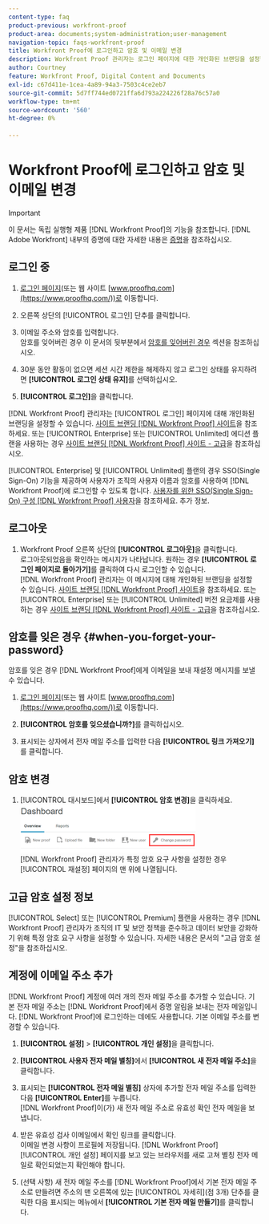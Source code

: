 ```yaml
---
content-type: faq
product-previous: workfront-proof
product-area: documents;system-administration;user-management
navigation-topic: faqs-workfront-proof
title: Workfront Proof에 로그인하고 암호 및 이메일 변경
description: Workfront Proof 관리자는 로그인 페이지에 대한 개인화된 브랜딩을 설정할 수 있습니다. Workfront Proof 사이트 브랜딩 을 참조하십시오. 또는 엔터프라이즈 또는 무제한 에디션 플랜을 사용하는 경우 Workfront Proof 사이트 브랜딩 - 고급 을 참조하십시오.
author: Courtney
feature: Workfront Proof, Digital Content and Documents
exl-id: c67d411e-1cea-4a89-94a3-7503c4ce2eb7
source-git-commit: 5d7ff744ed0721ffa6d793a224226f28a76c57a0
workflow-type: tm+mt
source-wordcount: '560'
ht-degree: 0%

---
```


# Workfront Proof에 로그인하고 암호 및 이메일 변경

>[!IMPORTANT]
>
>이 문서는 독립 실행형 제품 [!DNL Workfront Proof]의 기능을 참조합니다. [!DNL Adobe Workfront] 내부의 증명에 대한 자세한 내용은 [증명](../../../review-and-approve-work/proofing/proofing.md)을 참조하십시오.

## 로그인 중

1. [로그인 페이지](https://www.proofhq.com/login)(또는 웹 사이트 [www.proofhq.com](https://www.proofhq.com/))로 이동합니다.

1. 오른쪽 상단의 [!UICONTROL 로그인] 단추를 클릭합니다.
1. 이메일 주소와 암호를 입력합니다.\
   암호를 잊어버린 경우 이 문서의 뒷부분에서 [암호를 잊어버린 경우](#when-you-forget-your-password) 섹션을 참조하십시오.

1. 30분 동안 활동이 없으면 세션 시간 제한을 해제하지 않고 로그인 상태를 유지하려면 **[!UICONTROL 로그인 상태 유지]**&#x200B;를 선택하십시오.
1. **[!UICONTROL 로그인]**&#x200B;을 클릭합니다.

[!DNL Workfront Proof] 관리자는 [!UICONTROL 로그인] 페이지에 대해 개인화된 브랜딩을 설정할 수 있습니다. [사이트 브랜딩 [!DNL Workfront Proof] 사이트](../../../workfront-proof/wp-acct-admin/branding/brand-wp-site.md)을 참조하세요. 또는 [!UICONTROL Enterprise] 또는 [!UICONTROL Unlimited] 에디션 플랜을 사용하는 경우 [사이트 브랜딩 [!DNL Workfront Proof] 사이트 - 고급](../../../workfront-proof/wp-acct-admin/branding/brand-wp-site-advanced.md)을 참조하십시오.

[!UICONTROL Enterprise] 및 [!UICONTROL Unlimited] 플랜의 경우 SSO(Single Sign-On) 기능을 제공하여 사용자가 조직의 사용자 이름과 암호를 사용하여 [!DNL Workfront Proof]에 로그인할 수 있도록 합니다. [사용자를 위한 SSO(Single Sign-On) 구성 [!DNL Workfront Proof] 사용자](../../../workfront-proof/wp-acct-admin/account-settings/configure-sso-for-wp-users.md)을 참조하세요. 추가 정보.

## 로그아웃

1. Workfront Proof 오른쪽 상단의 **[!UICONTROL 로그아웃]**&#x200B;을 클릭합니다.\
   로그아웃되었음을 확인하는 메시지가 나타납니다. 원하는 경우 **[!UICONTROL 로그인 페이지로 돌아가기]**&#x200B;를 클릭하여 다시 로그인할 수 있습니다.\
   [!DNL Workfront Proof] 관리자는 이 메시지에 대해 개인화된 브랜딩을 설정할 수 있습니다. [사이트 브랜딩 [!DNL Workfront Proof] 사이트](../../../workfront-proof/wp-acct-admin/branding/brand-wp-site.md)을 참조하세요. 또는 [!UICONTROL Enterprise] 또는 [!UICONTROL Unlimited] 버전 요금제를 사용하는 경우 [사이트 브랜딩 [!DNL Workfront Proof] 사이트 - 고급](../../../workfront-proof/wp-acct-admin/branding/brand-wp-site-advanced.md)을 참조하십시오.

## 암호를 잊은 경우 {#when-you-forget-your-password}

암호를 잊은 경우 [!DNL Workfront Proof]에게 이메일을 보내 재설정 메시지를 보낼 수 있습니다.

1. [로그인 페이지](https://www.proofhq.com/login)(또는 웹 사이트 [www.proofhq.com](https://www.proofhq.com/))로 이동합니다.

1. **[!UICONTROL 암호를 잊으셨습니까?]**&#x200B;를 클릭하십시오.
1. 표시되는 상자에서 전자 메일 주소를 입력한 다음 **[!UICONTROL 링크 가져오기]**&#x200B;를 클릭합니다.

## 암호 변경

1. [!UICONTROL 대시보드]에서 **[!UICONTROL 암호 변경]**&#x200B;을 클릭하세요.\
   ![Change_passowrd.png](assets/change-passowrd-350x95.png)\
   [!DNL Workfront Proof] 관리자가 특정 암호 요구 사항을 설정한 경우 [!UICONTROL 재설정] 페이지의 맨 위에 나열됩니다.

## 고급 암호 설정 정보

[!UICONTROL Select] 또는 [!UICONTROL Premium] 플랜을 사용하는 경우 [!DNL Workfront Proof] 관리자가 조직의 IT 및 보안 정책을 준수하고 데이터 보안을 강화하기 위해 특정 암호 요구 사항을 설정할 수 있습니다. 자세한 내용은 문서의 &quot;고급 암호 설정&quot;을 참조하십시오.

## 계정에 이메일 주소 추가

[!DNL Workfront Proof] 계정에 여러 개의 전자 메일 주소를 추가할 수 있습니다. 기본 전자 메일 주소는 [!DNL Workfront Proof]에서 증명 알림을 보내는 전자 메일입니다. [!DNL Workfront Proof]에 로그인하는 데에도 사용합니다. 기본 이메일 주소를 변경할 수 있습니다.

1. **[!UICONTROL 설정]** > **[!UICONTROL 개인 설정]**&#x200B;을 클릭합니다.

1. **[!UICONTROL 사용자 전자 메일 별칭]**&#x200B;에서 **[!UICONTROL 새 전자 메일 주소]**&#x200B;을 클릭합니다.

1. 표시되는 **[!UICONTROL 전자 메일 별칭]** 상자에 추가할 전자 메일 주소를 입력한 다음 **[!UICONTROL Enter]**&#x200B;를 누릅니다.\
   [!DNL Workfront Proof]이(가) 새 전자 메일 주소로 유효성 확인 전자 메일을 보냅니다.

1. 받은 유효성 검사 이메일에서 확인 링크를 클릭합니다.\
   이메일 변경 사항이 프로필에 저장됩니다. [!DNL Workfront Proof] [!UICONTROL 개인 설정] 페이지를 보고 있는 브라우저를 새로 고쳐 별칭 전자 메일로 확인되었는지 확인해야 합니다.
1. (선택 사항) 새 전자 메일 주소를 [!DNL Workfront Proof]에서 기본 전자 메일 주소로 만들려면 주소의 맨 오른쪽에 있는 [!UICONTROL 자세히](점 3개) 단추를 클릭한 다음 표시되는 메뉴에서 **[!UICONTROL 기본 전자 메일 만들기]**&#x200B;를 클릭합니다.
